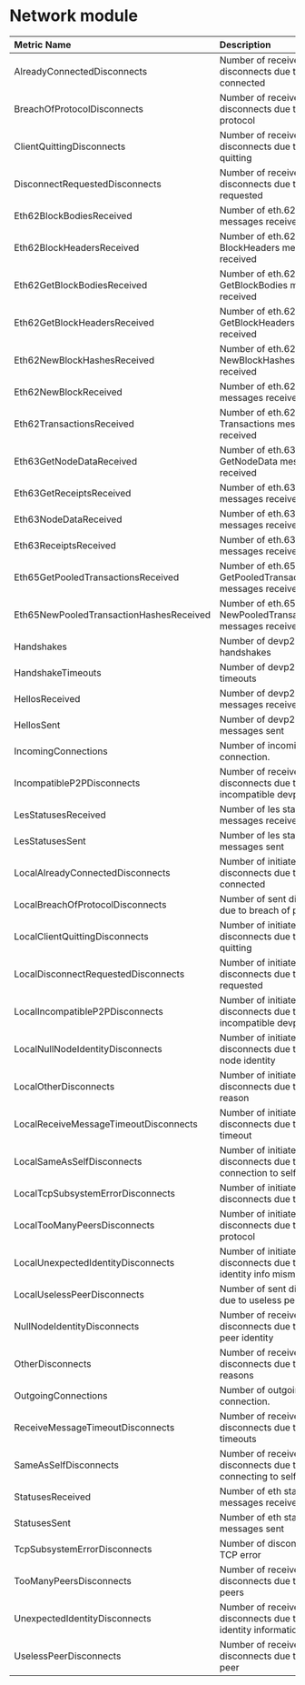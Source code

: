 # Network module

| Metric Name | Description |
| :--- | :--- |
| AlreadyConnectedDisconnects | Number of received disconnects due to already connected |
| BreachOfProtocolDisconnects | Number of received disconnects due to breach of protocol |
| ClientQuittingDisconnects | Number of received disconnects due to client quitting |
| DisconnectRequestedDisconnects | Number of received disconnects due to disconnect requested |
| Eth62BlockBodiesReceived | Number of eth.62 BlockBodies messages received |
| Eth62BlockHeadersReceived | Number of eth.62 BlockHeaders messages received |
| Eth62GetBlockBodiesReceived | Number of eth.62 GetBlockBodies messages received |
| Eth62GetBlockHeadersReceived | Number of eth.62 GetBlockHeaders messages received |
| Eth62NewBlockHashesReceived | Number of eth.62 NewBlockHashes messages received |
| Eth62NewBlockReceived | Number of eth.62 NewBlock messages received |
| Eth62TransactionsReceived | Number of eth.62 Transactions messages received |
| Eth63GetNodeDataReceived | Number of eth.63 GetNodeData messages received |
| Eth63GetReceiptsReceived | Number of eth.63 GetReceipts messages received |
| Eth63NodeDataReceived | Number of eth.63 NodeData messages received |
| Eth63ReceiptsReceived | Number of eth.63 Receipts messages received |
| Eth65GetPooledTransactionsReceived | Number of eth.65 GetPooledTransactions messages received |
| Eth65NewPooledTransactionHashesReceived | Number of eth.65 NewPooledTransactionHashes messages received |
| Handshakes | Number of devp2p handshakes |
| HandshakeTimeouts | Number of devp2p handshke timeouts |
| HellosReceived | Number of devp2p hello messages received |
| HellosSent | Number of devp2p hello messages sent |
| IncomingConnections | Number of incoming connection. |
| IncompatibleP2PDisconnects | Number of received disconnects due to incompatible devp2p version |
| LesStatusesReceived | Number of les status messages received |
| LesStatusesSent | Number of les status messages sent |
| LocalAlreadyConnectedDisconnects | Number of initiated disconnects due to already connected |
| LocalBreachOfProtocolDisconnects | Number of sent disconnects due to breach of protocol |
| LocalClientQuittingDisconnects | Number of initiated disconnects due to client quitting |
| LocalDisconnectRequestedDisconnects | Number of initiated disconnects due to disconnect requested |
| LocalIncompatibleP2PDisconnects | Number of initiated disconnects due to incompatible devp2p |
| LocalNullNodeIdentityDisconnects | Number of initiated disconnects due to missing node identity |
| LocalOtherDisconnects | Number of initiated disconnects due to other reason |
| LocalReceiveMessageTimeoutDisconnects | Number of initiated disconnects due to request timeout |
| LocalSameAsSelfDisconnects | Number of initiated disconnects due to connection to self |
| LocalTcpSubsystemErrorDisconnects | Number of initiated disconnects due to TCP error |
| LocalTooManyPeersDisconnects | Number of initiated disconnects due to breach of protocol |
| LocalUnexpectedIdentityDisconnects | Number of initiated disconnects due to node identity info mismatch |
| LocalUselessPeerDisconnects | Number of sent disconnects due to useless peer |
| NullNodeIdentityDisconnects | Number of received disconnects due to missing peer identity |
| OtherDisconnects | Number of received disconnects due to other reasons |
| OutgoingConnections | Number of outgoing connection. |
| ReceiveMessageTimeoutDisconnects | Number of received disconnects due to request timeouts |
| SameAsSelfDisconnects | Number of received disconnects due to connecting to self |
| StatusesReceived | Number of eth status messages received |
| StatusesSent | Number of eth status messages sent |
| TcpSubsystemErrorDisconnects | Number of disconnects due to TCP error |
| TooManyPeersDisconnects | Number of received disconnects due to too many peers |
| UnexpectedIdentityDisconnects | Number of received disconnects due to peer identity information mismatch |
| UselessPeerDisconnects | Number of received disconnects due to useless peer |


